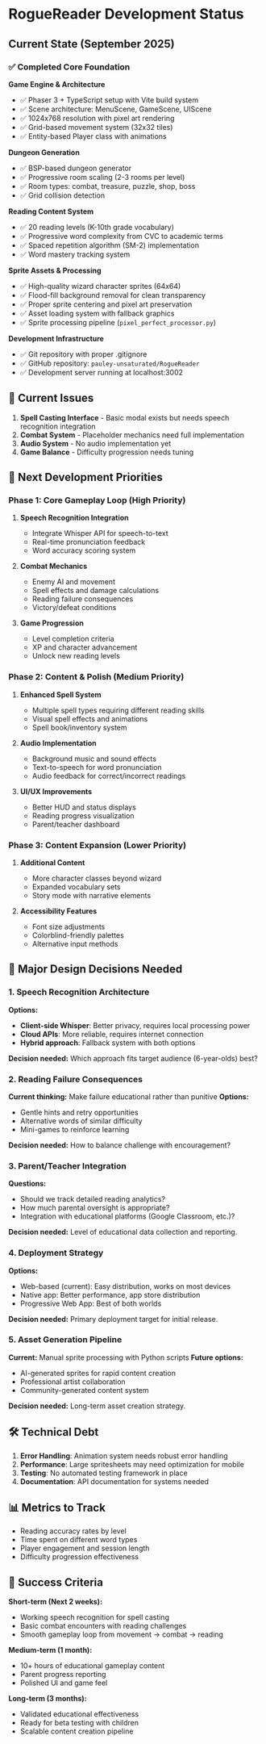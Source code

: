 # RogueReader Development Status

## Current State (September 2025)

### ✅ Completed Core Foundation

**Game Engine & Architecture**
- ✅ Phaser 3 + TypeScript setup with Vite build system
- ✅ Scene architecture: MenuScene, GameScene, UIScene
- ✅ 1024x768 resolution with pixel art rendering
- ✅ Grid-based movement system (32x32 tiles)
- ✅ Entity-based Player class with animations

**Dungeon Generation**
- ✅ BSP-based dungeon generator
- ✅ Progressive room scaling (2-3 rooms per level)
- ✅ Room types: combat, treasure, puzzle, shop, boss
- ✅ Grid collision detection

**Reading Content System**
- ✅ 20 reading levels (K-10th grade vocabulary)
- ✅ Progressive word complexity from CVC to academic terms
- ✅ Spaced repetition algorithm (SM-2) implementation
- ✅ Word mastery tracking system

**Sprite Assets & Processing**
- ✅ High-quality wizard character sprites (64x64)
- ✅ Flood-fill background removal for clean transparency
- ✅ Proper sprite centering and pixel art preservation
- ✅ Asset loading system with fallback graphics
- ✅ Sprite processing pipeline (`pixel_perfect_processor.py`)

**Development Infrastructure**
- ✅ Git repository with proper .gitignore
- ✅ GitHub repository: `pauley-unsaturated/RogueReader`
- ✅ Development server running at localhost:3002

## 🚧 Current Issues

1. **Spell Casting Interface** - Basic modal exists but needs speech recognition integration
2. **Combat System** - Placeholder mechanics need full implementation
3. **Audio System** - No audio implementation yet
4. **Game Balance** - Difficulty progression needs tuning

## 🎯 Next Development Priorities

### Phase 1: Core Gameplay Loop (High Priority)
1. **Speech Recognition Integration**
   - Integrate Whisper API for speech-to-text
   - Real-time pronunciation feedback
   - Word accuracy scoring system

2. **Combat Mechanics**
   - Enemy AI and movement
   - Spell effects and damage calculations
   - Reading failure consequences
   - Victory/defeat conditions

3. **Game Progression**
   - Level completion criteria
   - XP and character advancement
   - Unlock new reading levels

### Phase 2: Content & Polish (Medium Priority)
1. **Enhanced Spell System**
   - Multiple spell types requiring different reading skills
   - Visual spell effects and animations
   - Spell book/inventory system

2. **Audio Implementation**
   - Background music and sound effects
   - Text-to-speech for word pronunciation
   - Audio feedback for correct/incorrect readings

3. **UI/UX Improvements**
   - Better HUD and status displays
   - Reading progress visualization
   - Parent/teacher dashboard

### Phase 3: Content Expansion (Lower Priority)
1. **Additional Content**
   - More character classes beyond wizard
   - Expanded vocabulary sets
   - Story mode with narrative elements

2. **Accessibility Features**
   - Font size adjustments
   - Colorblind-friendly palettes
   - Alternative input methods

## 🤔 Major Design Decisions Needed

### 1. Speech Recognition Architecture
**Options:**
- **Client-side Whisper**: Better privacy, requires local processing power
- **Cloud APIs**: More reliable, requires internet connection
- **Hybrid approach**: Fallback system with both options

**Decision needed:** Which approach fits target audience (6-year-olds) best?

### 2. Reading Failure Consequences
**Current thinking:** Make failure educational rather than punitive
**Options:**
- Gentle hints and retry opportunities
- Alternative words of similar difficulty
- Mini-games to reinforce learning

**Decision needed:** How to balance challenge with encouragement?

### 3. Parent/Teacher Integration
**Questions:**
- Should we track detailed reading analytics?
- How much parental oversight is appropriate?
- Integration with educational platforms (Google Classroom, etc.)?

**Decision needed:** Level of educational data collection and reporting.

### 4. Deployment Strategy
**Options:**
- Web-based (current): Easy distribution, works on most devices
- Native app: Better performance, app store distribution
- Progressive Web App: Best of both worlds

**Decision needed:** Primary deployment target for initial release.

### 5. Asset Generation Pipeline
**Current:** Manual sprite processing with Python scripts
**Future options:**
- AI-generated sprites for rapid content creation
- Professional artist collaboration
- Community-generated content system

**Decision needed:** Long-term asset creation strategy.

## 🛠️ Technical Debt

1. **Error Handling**: Animation system needs robust error handling
2. **Performance**: Large spritesheets may need optimization for mobile
3. **Testing**: No automated testing framework in place
4. **Documentation**: API documentation for systems needed

## 📊 Metrics to Track

- Reading accuracy rates by level
- Time spent on different word types
- Player engagement and session length
- Difficulty progression effectiveness

## 🎯 Success Criteria

**Short-term (Next 2 weeks):**
- Working speech recognition for spell casting
- Basic combat encounters with reading challenges
- Smooth gameplay loop from movement → combat → reading

**Medium-term (1 month):**
- 10+ hours of educational gameplay content
- Parent progress reporting
- Polished UI and game feel

**Long-term (3 months):**
- Validated educational effectiveness
- Ready for beta testing with children
- Scalable content creation pipeline